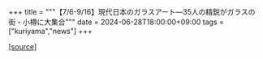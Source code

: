 +++
title = """【7/6-9/16】現代日本のガラスアート―35人の精鋭がガラスの街・小樽に大集合"""
date = 2024-06-28T18:00:00+09:00
tags = ["kuriyama","news"]
+++


[[source]](https://www.town.kuriyama.hokkaido.jp/soshiki/55/26811.html)
